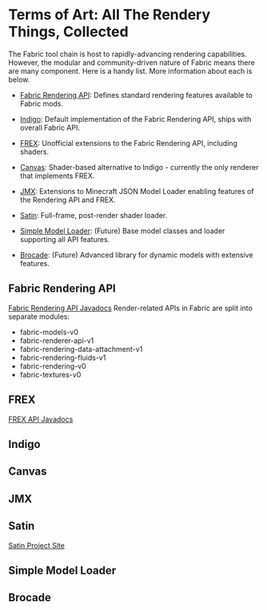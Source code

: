 # Terms of Art: All The Rendery Things, Collected

The Fabric tool chain is host to rapidly-advancing rendering capabilities.  However, the modular and community-driven nature of Fabric means there are many component. Here is a handy list.  More information about each is below.   

* [Fabric Rendering API](#fabric-rendering-api): Defines standard rendering features available to Fabric mods.  

* [Indigo](#indigo): Default implementation of the Fabric Rendering API, ships with overall Fabric API.  

* [FREX](#frex): Unofficial extensions to the Fabric Rendering API, including shaders. 
 
* [Canvas](#canvas): Shader-based alternative to Indigo - currently the only renderer that implements FREX.  

* [JMX](#jmx): Extensions to Minecraft JSON Model Loader enabling features of the Rendering API and FREX.  

* [Satin](#satin): Full-frame, post-render shader loader.

* [Simple Model Loader](#simple-model-loader): (Future) Base model classes and loader supporting all API features.  

* [Brocade](#brocade): (Future) Advanced library for dynamic models with extensive features.  


## Fabric Rendering API

[Fabric Rendering API Javadocs](https://grondag.github.io/renderosity/fabric-api-javadoc/index.html)
Render-related APIs in Fabric are split into separate modules:
* fabric-models-v0
* fabric-renderer-api-v1
* fabric-rendering-data-attachment-v1
* fabric-rendering-fluids-v1
* fabric-rendering-v0
* fabric-textures-v0

## FREX

[FREX API Javadocs](https://grondag.github.io/renderosity/frex-api-javadoc/index.html)

## Indigo
## Canvas
## JMX
## Satin

[Satin Project Site](https://github.com/Ladysnake/Satin)
## Simple Model Loader
## Brocade
